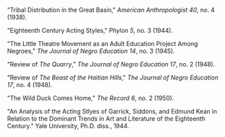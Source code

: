 "Tribal Distribution in the Great Basin," *American Anthropologist 40*, no. 4 (1938).

"Eighteenth Century Acting Styles," *Phylon 5*, no. 3 (1944).

"The Little Theatre Movement as an Adult Education Project Among Negroes," *The Journal of Negro Education 14*, no. 3 (1945).

"Review of *The Quarry*," *The Journal of Negro Education 17*, no. 2 (1948).

"Review of *The Beast of the Haitian Hills*," *The Journal of Negro Education 17*, no. 4 (1948).

"The Wild Duck Comes Home," *The Record 6*, no. 2 (1950).

"An Analysis of the Acting Stlyes of Garrick, Siddons, and Edmund Kean in Relation to the Dominant Trends in Art and Literature of the Eighteenth Century." Yale University, Ph.D. diss., 1944.
